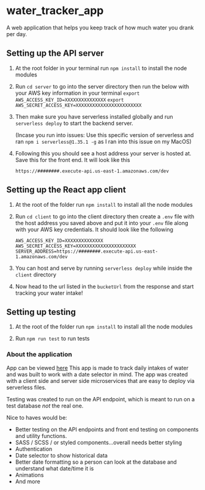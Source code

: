 # water_tracker_app

A web application that helps you keep track of how much water you drank per day.

## Setting up the API server

1. At the root folder in your terminal run `npm install` to install the node modules

2. Run `cd server` to go into the server directory then run the below with your AWS key information in your terminal
   `export AWS_ACCESS_KEY_ID=XXXXXXXXXXXXXXX`
   `export AWS_SECRET_ACCESS_KEY=XXXXXXXXXXXXXXXXXXXXXXXX`

3. Then make sure you have serverless installed globally and run `serverless deploy` to start the backend server.

   (Incase you run into issues: Use this specific version of serverless and ran `npm i serverless@1.35.1 -g` as I ran into this issue on my MacOS)

4. Following this you should see a host address your server is hosted at. Save this for the front end. It will look like this

   ```
   https://########.execute-api.us-east-1.amazonaws.com/dev
   ```


## Setting up the React app client

1. At the root of the folder run `npm install` to install all the node modules

2. Run `cd client` to go into the client directory then create a `.env` file with the host address you saved above and put it into your `.env` file along with your AWS key credentials. It should look like the following

   ```
   AWS_ACCESS_KEY_ID=XXXXXXXXXXXXXX
   AWS_SECRET_ACCESS_KEY=XXXXXXXXXXXXXXXXXXXXXX
   SERVER_ADDRESS=https://########.execute-api.us-east-1.amazonaws.com/dev
   ```

3. You can host and serve by running `serverless deploy` while inside the `client` directory

4. Now head to the url listed in the `bucketUrl` from the response and start tracking your water intake!


## Setting up testing
1. At the root of the folder run `npm install` to install all the node modules

2. Run `npm run test` to run tests


### About the application
App can be viewed [here](http://website-fpe0zhk.s3-website.us-east-1.amazonaws.com/)
This app is made to track daily intakes of water and was built to work with a date selector in mind. The app was created with a client side and server side microservices that are easy to deploy via serverless files.

Testing was created to run on the API endpoint, which is meant to run on a test database *not* the real one.

Nice to haves would be:
* Better testing on the API endpoints and front end testing on components and utility functions. 
* SASS / SCSS / or styled components...overall needs better styling
* Authentication
* Date selector to show historical data
* Better date formatting so a person can look at the database and understand what date/time it is
* Animations
* And more
